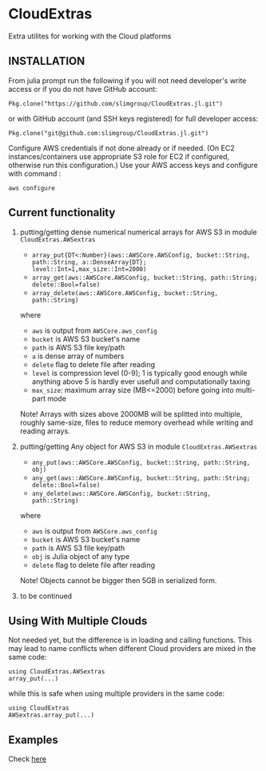 # CloudExtras

Extra utilites for working with the Cloud platforms

## INSTALLATION

From julia prompt run the following if you will not need developer's write access or if you do not have GitHub account:

```
Pkg.clone("https://github.com/slimgroup/CloudExtras.jl.git")
```

or with GitHub account (and SSH keys registered) for full developer access:

```
Pkg.clone("git@github.com:slimgroup/CloudExtras.jl.git")
```

Configure AWS credentials if not done already or if needed. (On EC2 instances/containers use appropriate S3 role for EC2 if configured, otherwise run this configuration.) Use your AWS access keys and configure with command :

```
aws configure
```


## Current functionality

1. putting/getting dense numerical numerical arrays for AWS S3 in module `CloudExtras.AWSextras`

	- `array_put{DT<:Number}(aws::AWSCore.AWSConfig, bucket::String, path::String, a::DenseArray{DT}; level::Int=1,max_size::Int=2000)`
	- `array_get(aws::AWSCore.AWSConfig, bucket::String, path::String; delete::Bool=false)`
	- `array_delete(aws::AWSCore.AWSConfig, bucket::String, path::String)`

	where
	
	- `aws` is output from `AWSCore.aws_config`
	- `bucket` is AWS S3 bucket's name
	- `path` is AWS S3 file key/path
	- `a` is dense array of numbers
	- `delete` flag to delete file after reading
	- `level` is compression level (0-9); 1 is typically good enough while anything above 5 is hardly ever usefull and computationally taxing
	- `max_size`: maximum array size (MB<=2000) before going into multi-part mode

	Note! Arrays with sizes above 2000MB will be splitted into multiple, roughly same-size, files to reduce memory overhead while writing and reading arrays.

1. putting/getting Any object for AWS S3 in module `CloudExtras.AWSextras`

	- `any_put(aws::AWSCore.AWSConfig, bucket::String, path::String, obj)`
	- `any_get(aws::AWSCore.AWSConfig, bucket::String, path::String; delete::Bool=false)`
	- `any_delete(aws::AWSCore.AWSConfig, bucket::String, path::String)`

	where
	
	- `aws` is output from `AWSCore.aws_config`
	- `bucket` is AWS S3 bucket's name
	- `path` is AWS S3 file key/path
	- `obj` is Julia object of any type
	- `delete` flag to delete file after reading

	Note! Objects cannot be bigger then 5GB in serialized form.

2. to be continued


## Using With Multiple Clouds ##

Not needed yet, but the difference is in loading and calling functions. This may lead to name conflicts when different Cloud providers are mixed in the same code:

	using CloudExtras.AWSextras
	array_put(...)

while this is safe when using multiple providers in the same code:

	using CloudExtras
	AWSextras.array_put(...)


## Examples ##

Check [here](examples/)
